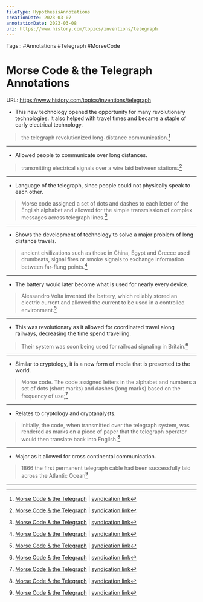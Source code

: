 ```yaml
---
fileType: HypothesisAnnotations
creationDate: 2023-03-07 
annotationDate: 2023-03-08
uri: https://www.history.com/topics/inventions/telegraph
---
```

Tags:: #Annotations #Telegraph #MorseCode
# Morse Code & the Telegraph Annotations
URL: https://www.history.com/topics/inventions/telegraph

- This new technology opened the opportunity for many revolutionary technologies. It also helped with travel times and became a staple of early electrical technology.

> the telegraph revolutionized long-distance communication.[^1]

[^1]: [Morse Code & the Telegraph](https://www.history.com/topics/inventions/telegraph) | [syndication link](tk) 

---
- Allowed people to communicate over long distances.

> transmitting electrical signals over a wire laid between stations.[^1]

[^1]: [Morse Code & the Telegraph](https://www.history.com/topics/inventions/telegraph) | [syndication link](tk) 


---
- Language of the telegraph, since people could not physically speak to each other.

> Morse code assigned a set of dots and dashes to each letter of the English alphabet and allowed for the simple transmission of complex messages across telegraph lines.[^1]

[^1]: [Morse Code & the Telegraph](https://www.history.com/topics/inventions/telegraph) | [syndication link](tk)  

---
- Shows the development of technology to solve a major problem of long distance travels.

> ancient civilizations such as those in China, Egypt and Greece used drumbeats, signal fires or smoke signals to exchange information between far-flung points.[^1]

[^1]: [Morse Code & the Telegraph](https://www.history.com/topics/inventions/telegraph) | [syndication link](tk) 

---
- The battery would later become what is used for nearly every device.

> Alessandro Volta invented the battery, which reliably stored an electric current and allowed the current to be used in a controlled environment.[^1]

[^1]: [Morse Code & the Telegraph](https://www.history.com/topics/inventions/telegraph) | [syndication link](tk) 

---
- This was revolutionary as it allowed for coordinated travel along railways, decreasing the time spend travelling.
 
> Their system was soon being used for railroad signaling in Britain.[^1]

[^1]: [Morse Code & the Telegraph](https://www.history.com/topics/inventions/telegraph) | [syndication link](tk) 

---
- Similar to cryptology, it is a new form of media that is presented to the world.

> Morse code. The code assigned letters in the alphabet and numbers a set of dots (short marks) and dashes (long marks) based on the frequency of use;[^1]

[^1]: [Morse Code & the Telegraph](https://www.history.com/topics/inventions/telegraph) | [syndication link](tk) 

---
- Relates to cryptology and cryptanalysts.

> Initially, the code, when transmitted over the telegraph system, was rendered as marks on a piece of paper that the telegraph operator would then translate back into English.[^1]

[^1]: [Morse Code & the Telegraph](https://www.history.com/topics/inventions/telegraph) | [syndication link](tk) 

---
- Major as it allowed for cross continental communication.

> 1866 the first permanent telegraph cable had been successfully laid across the Atlantic Ocean[^1]

[^1]: [Morse Code & the Telegraph](https://www.history.com/topics/inventions/telegraph) | [syndication link](tk) 

---
